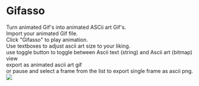 # Gifasso
 Turn animated Gif's into animated ASCii art Gif's.<br>
 Import your animated Gif file.<br>
 Click "Gifasso" to play animation.<br>
 Use textboxes to adjust ascii art size to your liking.<br>
 use toggle button to toggle between Ascii text (string) and Ascii art (bitmap) view<br>
 export as animated ascii art gif<br>
 or pause and select a frame from the list to export single frame as ascii png.<br>
 <img src ="https://i.ytimg.com/vi/L-XhRsYxR-0/hq720.jpg">

